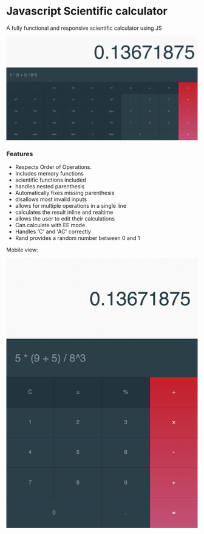 # Javascript Scientific calculator
A fully functional and responsive scientific calculator using JS

![alt text](https://github.com/MarkLyck/Javascript-Calculator/blob/master/images/sc_calc_screenshot.png?raw=true "Scientific Calculator")

### Features
- Respects Order of Operations.
- Includes memory functions
- scientific functions included
- handles nested parenthesis
- Automatically fixes missing parenthesis
- disallows most invalid inputs
- allows for multiple operations in a single line
- calculates the result inline and realtime
- allows the user to edit their calculations
- Can calculate with EE mode
- Handles 'C' and 'AC' correctly
- Rand provides a random number between 0 and 1


Mobile view:

![alt text](https://github.com/MarkLyck/Javascript-Calculator/blob/master/images/calc_screenshot.png?raw=true "Scientific Calculator")
